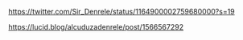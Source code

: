 https://twitter.com/Sir_Denrele/status/1164900002759680000?s=19

https://lucid.blog/alcuduzadenrele/post/1566567292
